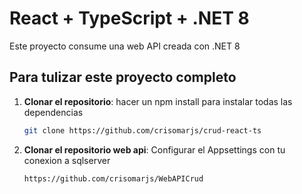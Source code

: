 # React + TypeScript + .NET 8

Este proyecto consume una web API creada con .NET 8

## Para tulizar este proyecto completo 
1. **Clonar el repositorio**:
   hacer un npm install para instalar todas las dependencias
   ```bash
   git clone https://github.com/crisomarjs/crud-react-ts

3. **Clonar el repositorio web api**:
   Configurar el Appsettings con tu conexion a sqlserver
   ```bash
   https://github.com/crisomarjs/WebAPICrud
